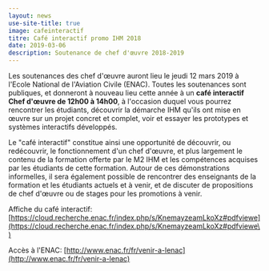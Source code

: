 ```yaml
---
layout: news
use-site-title: true
image: cafeinteractif
titre: Café interactif promo IHM 2018
date: 2019-03-06
description: Soutenance de chef d'œuvre 2018-2019
---
```


Les soutenances des chef d'œuvre auront lieu le jeudi 12 mars 2019 à l'Ecole National de l'Aviation Civile (ENAC). Toutes les soutenances sont publiques, et donneront à nouveau lieu cette année à un **café interactif Chef d'œuvre de 12h00 à 14h00**, à l'occasion duquel vous pourrez rencontrer les étudiants, découvrir la démarche IHM qu'ils ont mise en œuvre sur un projet concret et complet, voir et essayer les prototypes et systèmes interactifs développés.

Le "café interactif" constitue ainsi une opportunité de découvrir, ou redécouvrir, le fonctionnement d'un chef d'œuvre, et plus largement le contenu de la formation offerte par le M2 IHM et les compétences acquises par les étudiants de cette formation. Autour de ces démonstrations informelles, il sera également possible de rencontrer des enseignants de la formation et les étudiants actuels et à venir, et de discuter de propositions de chef d'œuvre ou de stages pour les promotions à venir.

Affiche du café interactif: [https://cloud.recherche.enac.fr/index.php/s/KnemayzeamLkoXz#pdfviewe](https://cloud.recherche.enac.fr/index.php/s/KnemayzeamLkoXz#pdfviewe\)

Accès à l'ENAC: [http://www.enac.fr/fr/venir-a-lenac](http://www.enac.fr/fr/venir-a-lenac)